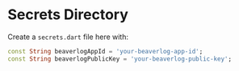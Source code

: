# Secrets Directory

Create a `secrets.dart` file here with:

```dart
const String beaverlogAppId = 'your-beaverlog-app-id';
const String beaverlogPublicKey = 'your-beaverlog-public-key';
```